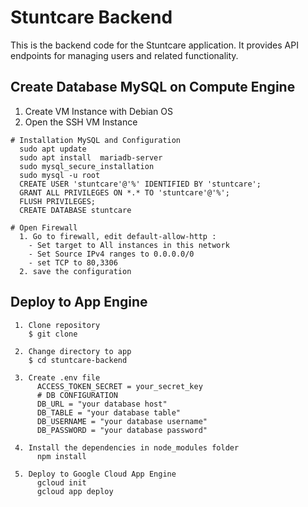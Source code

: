 # Stuntcare Backend

This is the backend code for the Stuntcare application. It provides API endpoints for managing users and related functionality.

## Create Database MySQL on Compute Engine
1) Create VM Instance with Debian OS
2) Open the SSH VM Instance
  ```
  # Installation MySQL and Configuration
    sudo apt update
    sudo apt install  mariadb-server
    sudo mysql_secure_installation
    sudo mysql -u root
    CREATE USER 'stuntcare'@'%' IDENTIFIED BY 'stuntcare';
    GRANT ALL PRIVILEGES ON *.* TO 'stuntcare'@'%';
    FLUSH PRIVILEGES;
    CREATE DATABASE stuntcare
    
  # Open Firewall 
    1. Go to firewall, edit default-allow-http :
      - Set target to All instances in this network
      - Set Source IPv4 ranges to 0.0.0.0/0
      - set TCP to 80,3306
    2. save the configuration
  ```
## Deploy to App Engine
  ```
   1. Clone repository
      $ git clone
      
   2. Change directory to app
      $ cd stuntcare-backend
      
   3. Create .env file
        ACCESS_TOKEN_SECRET = your_secret_key
        # DB CONFIGURATION  
        DB_URL = "your database host"
        DB_TABLE = "your database table"
        DB_USERNAME = "your database username"
        DB_PASSWORD = "your database password"
    
   4. Install the dependencies in node_modules folder
        npm install
  
   5. Deploy to Google Cloud App Engine
        gcloud init
        gcloud app deploy
  ```
